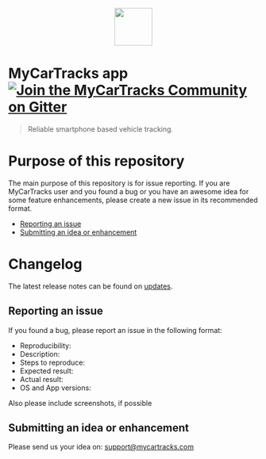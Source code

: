 <p align="center">
  <a href="https://www.mycartracks.com">
    <img height="76" src="https://lh3.googleusercontent.com/1diEAJEBvTH8Gg7MYK_NtWSnR8I-ewRcvXstOdWt2bPMiaPh85vFohlWAMpO2IWXVpw=s180-rw"/>
  </a>
</p>


# MyCarTracks app [![Join the MyCarTracks Community on Gitter](https://gitter.im/MyCarTracks/Lobby)](https://gitter.im/MyCarTracks/Lobby)

> Reliable smartphone based vehicle tracking.

# Purpose of this repository

The main purpose of this repository is for issue reporting. If you are MyCarTracks user and you found a bug or you have an awesome idea for some feature enhancements, please create a new issue in its recommended format.
- [Reporting an issue](#issue)
- [Submitting an idea or enhancement](#enhancement)

# Changelog

The latest release notes can be found on [updates](https://help.mycartracks.com/knowledge-base/latest-updates/).

<a name="issue"></a>
## Reporting an issue
If you found a bug, please report an issue in the following format:

- Reproducibility:
- Description:
- Steps to reproduce:
- Expected result:
- Actual result:
- OS and App versions:

Also please include screenshots, if possible

<a name="enhancement"></a>
## Submitting an idea or enhancement
Please send us your idea on: support@mycartracks.com
